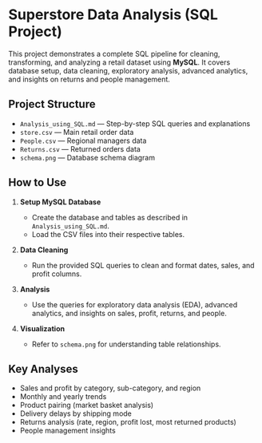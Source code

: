 # Superstore Data Analysis (SQL Project)

This project demonstrates a complete SQL pipeline for cleaning, transforming, and analyzing a retail dataset using **MySQL**. It covers database setup, data cleaning, exploratory analysis, advanced analytics, and insights on returns and people management.

## Project Structure

- `Analysis_using_SQL.md` — Step-by-step SQL queries and explanations
- `store.csv` — Main retail order data
- `People.csv` — Regional managers data
- `Returns.csv` — Returned orders data
- `schema.png` — Database schema diagram

## How to Use

1. **Setup MySQL Database**

   - Create the database and tables as described in `Analysis_using_SQL.md`.
   - Load the CSV files into their respective tables.

2. **Data Cleaning**

   - Run the provided SQL queries to clean and format dates, sales, and profit columns.

3. **Analysis**

   - Use the queries for exploratory data analysis (EDA), advanced analytics, and insights on sales, profit, returns, and people.

4. **Visualization**
   - Refer to `schema.png` for understanding table relationships.

## Key Analyses

- Sales and profit by category, sub-category, and region
- Monthly and yearly trends
- Product pairing (market basket analysis)
- Delivery delays by shipping mode
- Returns analysis (rate, region, profit lost, most returned products)
- People management insights


